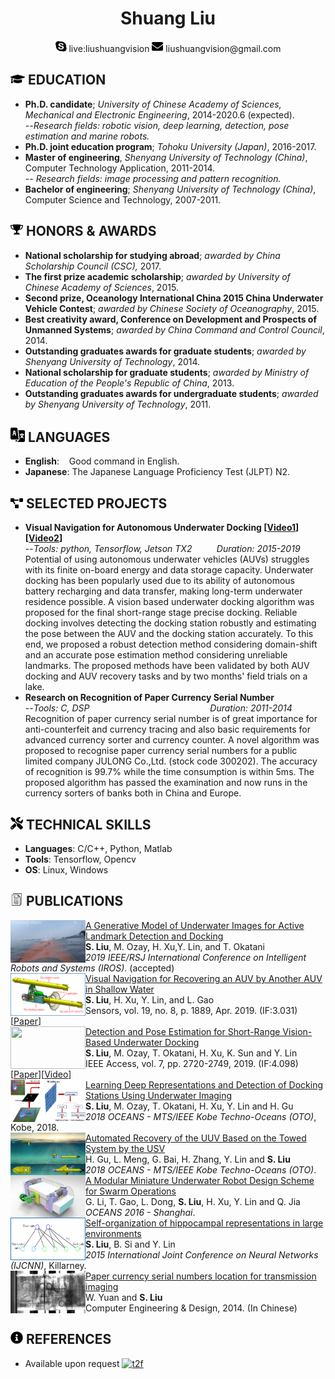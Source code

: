  <center>
     <h1>Shuang Liu</h1>
     <div>
         <span>
             <img src="assets/skype.svg" width="18px">
             live:liushuangvision
         </span>
         <span>
             <img src="assets/envelope-solid.svg" width="18px">
             liushuangvision@gmail.com
         </span>
     </div>
 </center>

 ## <img src="assets/graduation-cap-solid.svg" width="23px"> EDUCATION

- **Ph.D. candidate**; *University of Chinese Academy of Sciences, Mechanical and Electronic Engineering*, 2014-2020.6 (expected).
<br>--*Research fields: robotic vision, deep learning, detection, pose estimation and marine robots.*
- **Ph.D. joint education program**; *Tohoku University (Japan)*, 2016-2017.
- **Master of engineering**, *Shenyang University of Technology (China)*, Computer Technology Application, 2011-2014.
<br>-- *Research fields: image processing and pattern recognition.*
- **Bachelor of engineering**; *Shenyang University of Technology (China)*, Computer Science and Technology, 2007-2011.

## <img src="assets/award1.svg" width="20px"> HONORS \& AWARDS

- **National scholarship for studying abroad**; *awarded by China Scholarship Council (CSC),* 2017.
- **The first prize academic scholarship**; *awarded by University of Chinese Academy of Sciences*, 2015.
- **Second prize, Oceanology International China 2015 China Underwater Vehicle Contest**; *awarded by Chinese Society of Oceanography*, 2015.
- **Best creativity award, Conference on Development and Prospects of  Unmanned Systems**; *awarded by China Command and Control Council*, 2014.
- **Outstanding graduates awards for graduate students**; *awarded by Shenyang University of Technology*, 2014.
- **National scholarship for graduate students**; *awarded by Ministry of Education of the People's Republic of China*, 2013.
- **Outstanding graduates awards for undergraduate students**; *awarded by Shenyang University of Technology*, 2011.

## <img src="assets/language.svg" width="23px"> LANGUAGES
- **English**: &nbsp;&nbsp; Good command in English.
- **Japanese**: The Japanese Language Proficiency Test (JLPT)  N2.
## <img src="assets/project-diagram-solid.svg" width="20px"> SELECTED PROJECTS

- **Visual Navigation for Autonomous Underwater Docking [[Video1](https://drive.google.com/file/d/1SiVgtwZ7g7BMi8i4mPz5fptAqTC-GnBC/view?usp=sharing)] [[Video2](https://drive.google.com/open?id=150qfsnMjmWUnWlwzXiC6R-kSfGU34R37)]**
<br>--*Tools: python, Tensorflow, Jetson TX2 &nbsp;&nbsp;&nbsp;&nbsp;&nbsp;&nbsp;&nbsp;&nbsp; Duration: 2015-2019*
<br>Potential of using autonomous underwater vehicles (AUVs) struggles with its finite on-board energy and data storage capacity. Underwater docking has been popularly used due to its ability of autonomous battery recharging and data transfer, making long-term underwater residence possible. A vision based underwater docking algorithm was proposed for the final short-range stage precise docking. Reliable docking involves detecting the docking station robustly and estimating the pose between the AUV and the docking station accurately. To this end, we proposed a robust detection method considering domain-shift and an accurate pose estimation method considering unreliable landmarks. The proposed methods have been validated by both AUV docking and AUV recovery tasks and by two months' field trials on a lake.
- **Research on Recognition of Paper Currency Serial Number**
<br>--*Tools: C, DSP &nbsp;&nbsp;&nbsp;&nbsp;&nbsp;&nbsp;&nbsp;&nbsp;&nbsp;&nbsp;&nbsp;&nbsp;&nbsp;&nbsp;&nbsp;&nbsp;&nbsp;&nbsp;&nbsp;&nbsp;&nbsp;&nbsp;&nbsp;&nbsp;&nbsp;&nbsp;&nbsp;&nbsp;&nbsp;&nbsp;&nbsp;&nbsp;&nbsp;&nbsp;&nbsp;&nbsp;&nbsp;&nbsp;&nbsp;&nbsp;&nbsp;&nbsp;&nbsp;&nbsp;&nbsp;&nbsp;&nbsp; Duration: 2011-2014*
<br>Recognition of paper currency serial number is of great importance for anti-counterfeit and currency tracing and also basic requirements for advanced currency sorter and currency counter. A novel algorithm was proposed to recognise paper currency serial numbers for a public limited company JULONG Co.,Ltd. (stock code 300202). The accuracy of recognition is 99.7\% while the time consumption is within 5ms. The proposed algorithm has passed the examination and now runs in the currency sorters of banks both in China and Europe.


## <img src="assets/tools-solid.svg" width="20px"> TECHNICAL SKILLS

- **Languages**: C/C++, Python, Matlab
- **Tools**: Tensorflow, Opencv
- **OS**: Linux, Windows
## <img src="assets/document.svg" width="20px"> PUBLICATIONS
<img align="left" width="120" height="68" src="assets/t2f.gif">[A Generative Model of Underwater Images for Active Landmark Detection and Docking](https://github.com/vincent341/T2FGAN)
<br>**S. Liu**, M. Ozay, H. Xu,Y. Lin, and  T. Okatani
 <br>*2019 IEEE/RSJ International Conference on Intelligent Robots and Systems (IROS)*. (accepted) <!---[[Code](https://github.com/vincent341/T2FGAN)][[Video](https://drive.google.com/file/d/1SiVgtwZ7g7BMi8i4mPz5fptAqTC-GnBC/view?usp=sharing)]-->
<br><img align="left" width="120" height="68" src="assets/sensors-3.png">[Visual Navigation for Recovering an AUV by Another AUV in Shallow Water](https://www.mdpi.com/1424-8220/19/8/1889/pdf)
<br>**S. Liu**, H. Xu, Y. Lin, and L. Gao
<br>Sensors, vol. 19, no. 8, p. 1889, Apr. 2019. (IF:3.031)[[Paper](https://www.mdpi.com/1424-8220/19/8/1889/pdf)]
<br>
<img align="left" width="120" height="68" src="assets/access2.gif">[Detection and Pose Estimation for Short-Range Vision-Based Underwater Docking](https://ieeexplore.ieee.org/stamp/stamp.jsp?tp=&arnumber=8567906)
<br>**S. Liu**, M. Ozay, T. Okatani, H. Xu, K. Sun and Y. Lin
<br>IEEE Access, vol. 7, pp. 2720-2749, 2019. (IF:4.098)[[Paper](https://ieeexplore.ieee.org/stamp/stamp.jsp?tp=&arnumber=8567906)][[Video](https://drive.google.com/open?id=150qfsnMjmWUnWlwzXiC6R-kSfGU34R37)]
<br><img align="left" width="120" height="68" src="assets/LDR_OCEAN.png">
[Learning Deep Representations and Detection of Docking Stations Using Underwater Imaging](https://ieeexplore.ieee.org/document/8559067)
<br>**S. Liu**, M. Ozay, T. Okatani, H. Xu, Y. Lin and H. Gu
<br>*2018 OCEANS - MTS/IEEE Kobe Techno-Oceans (OTO)*, Kobe, 2018.
<br><img align="left" width="120" height="68" src="assets/gu1.png">
[Automated Recovery of the UUV Based on the Towed System by the USV](https://ieeexplore.ieee.org/document/8559320)
<br>H. Gu, L. Meng, G. Bai, H. Zhang, Y. Lin and **S. Liu**
<br>*2018 OCEANS - MTS/IEEE Kobe Techno-Oceans (OTO)*.
<br><img align="left" width="120" height="68" src="assets/guan.png">
[A Modular Miniature Underwater Robot Design Scheme for Swarm Operations](https://ieeexplore.ieee.org/document/7485357)
<br>G. Li, T. Gao, L. Dong, **S. Liu**, H. Xu, Y. Lin and Q. Jia
<br>*OCEANS 2016 - Shanghai*.
<br><img align="left" width="120" height="68" src="assets/si.png">
[Self-organization of hippocampal representations in large environments](https://ieeexplore.ieee.org/document/7280848)
<br>**S. Liu**, B. Si and Y. Lin
<br>*2015 International Joint Conference on Neural Networks (IJCNN)*, Killarney.
<br><img align="left" width="120" height="68" src="assets/currency.png">
[Paper currency serial numbers location for transmission imaging](http://www.cnki.com.cn/Article/CJFDTotal-SJSJ201410039.htm)
<br>W. Yuan and **S. Liu**
<br>Computer Engineering \& Design, 2014. (In Chinese)

## <img src="assets/info-circle-solid.svg" width="20px"> REFERENCES
- Available upon request
[![t2f](https://video-to-markdown.netlify.com/.netlify/functions/image?url=https%3A%2F%2Fdrive.google.com%2Ffile%2Fd%2F1SiVgtwZ7g7BMi8i4mPz5fptAqTC-GnBC%2Fview%3Fusp%3Dsharing)](https://drive.google.com/file/d/1SiVgtwZ7g7BMi8i4mPz5fptAqTC-GnBC/view?usp=sharing "t2f")